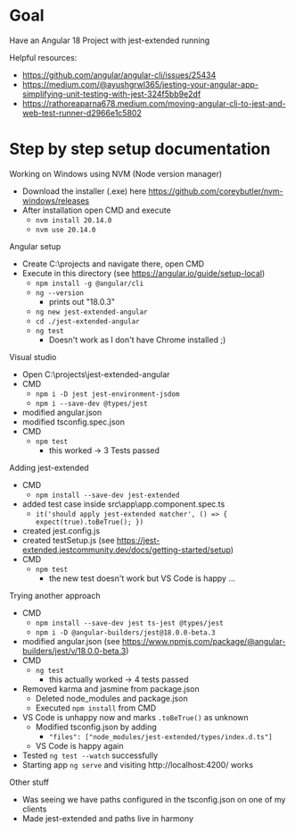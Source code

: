 # Goal

Have an Angular 18 Project with jest-extended running

Helpful resources:
- https://github.com/angular/angular-cli/issues/25434
- https://medium.com/@ayushgrwl365/jesting-your-angular-app-simplifying-unit-testing-with-jest-324f5bb9e2df
- https://rathoreaparna678.medium.com/moving-angular-cli-to-jest-and-web-test-runner-d2966e1c5802

# Step by step setup documentation

Working on Windows using NVM (Node version manager)
- Download the installer (.exe) here https://github.com/coreybutler/nvm-windows/releases
- After installation open CMD and execute
  - `nvm install 20.14.0`
  - `nvm use 20.14.0`

Angular setup
- Create C:\projects and navigate there, open CMD
- Execute in this directory (see https://angular.io/guide/setup-local)
  - `npm install -g @angular/cli`
  - `ng --version`
    - prints out "18.0.3"
  - `ng new jest-extended-angular`
  - `cd ./jest-extended-angular`
  - `ng test`
    - Doesn't work as I don't have Chrome installed ;) 


Visual studio
- Open C:\projects\jest-extended-angular
- CMD
  - `npm i -D jest jest-environment-jsdom`
  - `npm i --save-dev @types/jest`
- modified angular.json
- modified tsconfig.spec.json
- CMD
  - `npm test`
     - this worked → 3 Tests passed

Adding jest-extended
- CMD
  - `npm install --save-dev jest-extended`
- added test case inside src\app\app.component.spec.ts
  - `it('should apply jest-extended matcher', () => { expect(true).toBeTrue(); })`
- created jest.config.js
- created testSetup.js (see https://jest-extended.jestcommunity.dev/docs/getting-started/setup)
- CMD
  - `npm test`
    - the new test doesn't work but VS Code is happy ...

Trying another approach
- CMD
  - `npm install --save-dev jest ts-jest @types/jest`
  - `npm i -D @angular-builders/jest@18.0.0-beta.3`
- modified angular.json (see https://www.npmjs.com/package/@angular-builders/jest/v/18.0.0-beta.3)
- CMD
  - `ng test`
    - this actually worked → 4 tests passed
- Removed karma and jasmine from package.json
  - Deleted node_modules and package.json
  - Executed `npm install` from CMD
- VS Code is unhappy now and marks `.toBeTrue()` as unknown
  - Modified tsconfig.json by adding
    - `"files": ["node_modules/jest-extended/types/index.d.ts"]`
  - VS Code is happy again
- Tested `ng test --watch` successfully
- Starting app `ng serve` and visiting http://localhost:4200/ works

Other stuff
- Was seeing we have paths configured in the tsconfig.json on one of my clients
- Made jest-extended and paths live in harmony